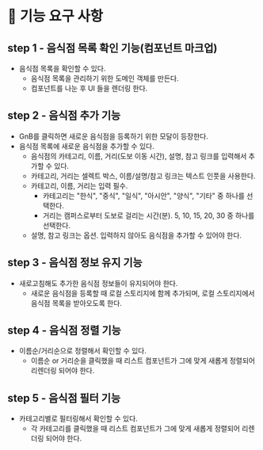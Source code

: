 # 🎯 기능 요구 사항

## step 1 - 음식점 목록 확인 기능(컴포넌트 마크업)

- 음식점 목록을 확인할 수 있다.
  - 음식점 목록을 관리하기 위한 도메인 객체를 만든다.
  - 컴포넌트를 나눈 후 UI 들을 렌더링 한다.

## step 2 - 음식점 추가 기능

- GnB를 클릭하면 새로운 음식점을 등록하기 위한 모달이 등장한다.
- 음식점 목록에 새로운 음식점을 추가할 수 있다.
  - 음식점의 카테고리, 이름, 거리(도보 이동 시간), 설명, 참고 링크를 입력해서 추가할 수 있다.
  - 카테고리, 거리는 셀렉트 박스, 이름/설명/참고 링크는 텍스트 인풋을 사용한다.
  - 카테고리, 이름, 거리는 입력 필수.
    - 카테고리는 "한식", "중식", "일식", "아시안", "양식", "기타" 중 하나를 선택한다.
    - 거리는 캠퍼스로부터 도보로 걸리는 시간(분). 5, 10, 15, 20, 30 중 하나를 선택한다.
  - 설명, 참고 링크는 옵션. 입력하지 않아도 음식점을 추가할 수 있어야 한다.

## step 3 - 음식점 정보 유지 기능

- 새로고침해도 추가한 음식점 정보들이 유지되어야 한다.
  - 새로운 음식점을 등록할 때 로컬 스토리지에 함께 추가되며, 로컬 스토리지에서 음식점 목록을 받아오도록 한다.

## step 4 - 음식점 정렬 기능

- 이름순/거리순으로 정렬해서 확인할 수 있다.
  - 이름순 or 거리순을 클릭했을 때 리스트 컴포넌트가 그에 맞게 새롭게 정렬되어 리렌더링 되어야 한다.

## step 5 - 음식점 필터 기능

- 카테고리별로 필터링해서 확인할 수 있다.
  - 각 카테고리를 클릭했을 때 리스트 컴포넌트가 그에 맞게 새롭게 정렬되어 리렌더링 되어야 한다.

